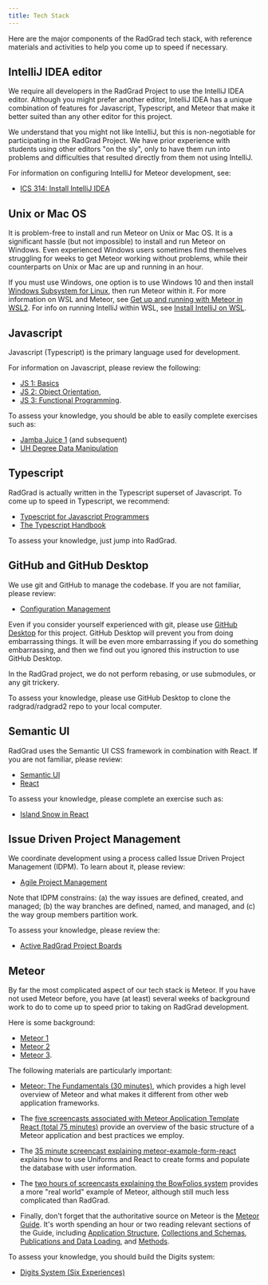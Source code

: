 ```yaml
---
title: Tech Stack
---
```


Here are the major components of the RadGrad tech stack, with reference materials and activities to help you come up to speed if necessary.

## IntelliJ IDEA editor

We require all developers in the RadGrad Project to use the IntelliJ IDEA editor.  Although you might prefer another editor, IntelliJ IDEA has a unique combination of features for Javascript, Typescript, and Meteor that make it better suited than any other editor for this project.

We understand that you might not like IntelliJ, but this is non-negotiable for participating in the RadGrad Project.  We have prior experience with students using other editors "on the sly", only to have them run into problems and difficulties that resulted directly from them not using IntelliJ.

For information on configuring IntelliJ for Meteor development, see:

  * [ICS 314: Install IntelliJ IDEA](http://courses.ics.hawaii.edu/ics314f19/morea/development-environments/experience-install-intellij-idea.html)

## Unix or Mac OS

It is problem-free to install and run Meteor on Unix or Mac OS.  It is a significant hassle (but not impossible) to install and run Meteor on Windows.  Even experienced Windows users sometimes find themselves struggling for weeks to get Meteor working without problems, while their counterparts on Unix or Mac are up and running in an hour.

If you must use Windows, one option is to use Windows 10 and then install [Windows Subsystem for Linux](https://docs.microsoft.com/en-us/windows/wsl/install-win10), then run Meteor within it. For more information on WSL and Meteor, see [Get up and running with Meteor in WSL2](https://dev.to/rickyeckhardt/get-up-and-running-with-meteor-in-wsl2-4cjc). For info on running IntelliJ within WSL, see [Install IntelliJ on WSL](https://github.com/lackovic/notes/tree/master/Windows/Windows%20Subsystem%20for%20Linux#install-intellij-idea).


## Javascript

Javascript (Typescript) is the primary language used for development.

For information on Javascript, please review the following:

   * [JS 1: Basics](http://courses.ics.hawaii.edu/ics314f20/modules/javascript-1/)
   * [JS 2: Object Orientation](http://courses.ics.hawaii.edu/ics314f20/modules/javascript-2/),
   * [JS 3: Functional Programming](http://courses.ics.hawaii.edu/ics314f20/modules/javascript-3/).

To assess your knowledge, you should be able to easily complete exercises such as:

  * [Jamba Juice 1](http://courses.ics.hawaii.edu/ics314f20/morea/javascript-2/experience-jamba-juice-1.html) (and subsequent)
  * [UH Degree Data Manipulation](http://courses.ics.hawaii.edu/ics314f20/morea/javascript-3/experience-underscore-2.html)

## Typescript

RadGrad is actually written in the Typescript superset of Javascript. To come up to speed in Typescript, we recommend:

  * [Typescript for Javascript Programmers](https://www.typescriptlang.org/docs/handbook/typescript-in-5-minutes.html)
  * [The Typescript Handbook](https://www.typescriptlang.org/docs/handbook/intro.html)

To assess your knowledge, just jump into RadGrad.

## GitHub and GitHub Desktop

We use git and GitHub to manage the codebase.  If you are not familiar, please review:

  *  [Configuration Management](http://courses.ics.hawaii.edu/ics314f20/modules/configuration-management/)

Even if you consider yourself experienced with git, please use [GitHub Desktop](https://desktop.github.com/) for this project. GitHub Desktop will prevent you from doing embarrassing things.  It will be even more embarrassing if you do something embarrassing, and then we find out you ignored this instruction to use GitHub Desktop.

In the RadGrad project, we do not perform rebasing, or use submodules, or any git trickery.

To assess your knowledge, please use GitHub Desktop to clone the radgrad/radgrad2 repo to your local computer.

## Semantic UI

RadGrad uses the Semantic UI CSS framework in combination with React.  If you are not familiar, please review:

  * [Semantic UI](http://courses.ics.hawaii.edu/ics314f20/modules/ui-frameworks/)
  * [React](http://courses.ics.hawaii.edu/ics314f20/modules/react/)

To assess your knowledge, please complete an exercise such as:

  * [Island Snow in React](http://courses.ics.hawaii.edu/ics314f20/morea/react/experience-islandsnow-react.html)

## Issue Driven Project Management

We coordinate development using a process called Issue Driven Project Management (IDPM). To learn about it, please review:

  *  [Agile Project Management](http://courses.ics.hawaii.edu/ics314f20/modules/project-management/)

Note that IDPM constrains: (a) the way issues are defined, created, and managed; (b) the way branches are defined, named, and managed, and (c) the way group members partition work.

To assess your knowledge, please review the:

  * [Active RadGrad Project Boards](https://github.com/radgrad/radgrad2/projects)


## Meteor

By far the most complicated aspect of our tech stack is Meteor. If you have not used Meteor before, you have (at least) several weeks of background work to do to come up to speed prior to taking on RadGrad development.

Here is some background:

  * [Meteor 1](http://courses.ics.hawaii.edu/ics314f20/modules/meteor-1/)
  * [Meteor 2](http://courses.ics.hawaii.edu/ics314f20/modules/meteor-2/)
  * [Meteor 3](http://courses.ics.hawaii.edu/ics314f20/modules/meteor-3/).

The following materials are particularly important:

  * [Meteor: The Fundamentals (30 minutes)](http://courses.ics.hawaii.edu/ics314f20/morea/meteor-1/reading-screencast-meteor-fundamentals.html), which provides a high level overview of Meteor and what makes it different from other web application frameworks.

  * The [five screencasts associated with Meteor Application Template React (total 75 minutes)](https://ics-software-engineering.github.io/meteor-application-template-react/#screencasts) provide an overview of the basic structure of a Meteor application and best practices we employ.

  * The [35 minute screencast explaining meteor-example-form-react](https://ics-software-engineering.github.io/meteor-example-form-react/#screencast) explains how to use Uniforms and React to create forms and populate the database with user information.

  * The [two hours of screencasts explaining the BowFolios system](https://bowfolios.github.io/#walkthrough-videos) provides a more "real world" example of Meteor, although still much less complicated than RadGrad.

  * Finally, don't forget that the authoritative source on Meteor is the [Meteor Guide](https://guide.meteor.com/). It's worth spending an hour or two reading relevant sections of the Guide, including [Application Structure](https://guide.meteor.com/structure.html), [Collections and Schemas](https://guide.meteor.com/collections.html), [Publications and Data Loading](https://guide.meteor.com/data-loading.html), and [Methods](https://guide.meteor.com/methods.html).

To assess your knowledge, you should build the Digits system:

  * [Digits System (Six Experiences)](http://courses.ics.hawaii.edu/ics314f20/modules/meteor-3/)







